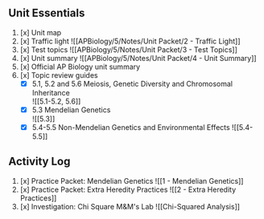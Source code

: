 ## Unit Essentials
1. [x] Unit map
2. [x] Traffic light
       ![[APBiology/5/Notes/Unit Packet/2 - Traffic Light]]
4. [x] Test topics
       ![[APBiology/5/Notes/Unit Packet/3 - Test Topics]]
5. [x] Unit summary
       ![[APBiology/5/Notes/Unit Packet/4 - Unit Summary]]
6. [x] Official AP Biology unit summary
7. [x] Topic review guides  
	- [x] 5.1, 5.2 and 5.6 Meiosis, Genetic Diversity and Chromosomal Inheritance  
	      ![[5.1-5.2, 5.6]]
	- [x] 5.3 Mendelian Genetics  
	      ![[5.3]]
	- [x] 5.4-5.5 Non-Mendelian Genetics and Environmental Effects
	      ![[5.4-5.5]]

## Activity Log
1. [x] Practice Packet: Mendelian Genetics
       ![[1 - Mendelian Genetics]]
2. [x] Practice Packet: Extra Heredity Practices
       ![[2 - Extra Heredity Practices]]
3. [x] Investigation: Chi Square M&M's Lab
       ![[Chi-Squared Analysis]]